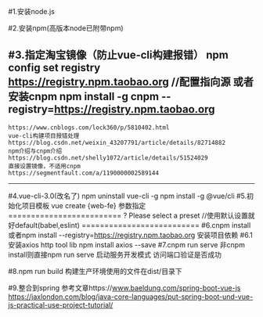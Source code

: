 #1.安装node.js

#2.安装npm(高版本node已附带npm)

#3.指定淘宝镜像（防止vue-cli构建报错）
    npm config set registry https://registry.npm.taobao.org //配置指向源
    或者安装cnpm
    npm install -g cnpm --registry=https://registry.npm.taobao.org
------------------------------------------
    https://www.cnblogs.com/lock360/p/5810402.html
    vue-cli构建项目报错处理
    https://blog.csdn.net/weixin_43207791/article/details/82714882
    npm介绍与cnpm介绍
    https://blog.csdn.net/shelly1072/article/details/51524029
    直接设置镜像，不适用cnpm
    https://segmentfault.com/a/1190000002589144
------------------------------------------

#4.vue-cli-3.0(改名了)
    npm uninstall vue-cli -g
    npm install -g @vue/cli 
#5.初始化项目模板
    vue create {web-fe}
    参数指定
    =========================
    ? Please select a preset //使用默认设置就好default(babel,eslint)
    ==========================
#6.cnpm install 
    或者npm install --registry=https://registry.npm.taobao.org
    安装项目依赖
#6.1 安装axios http tool lib 
    npm install axios --save
#7.cnpm run serve
    非cnpm install则直接npm run serve
    启动服务开发模式
    访问端口验证是否成功

#8.npm run build
    构建生产环境使用的文件在dist/目录下

#9.整合到spring
    参考文章https://www.baeldung.com/spring-boot-vue-js
    https://jaxlondon.com/blog/java-core-languages/put-spring-boot-und-vue-js-practical-use-project-tutorial/
